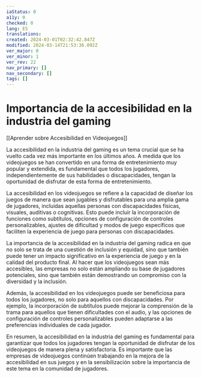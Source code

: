 ```yaml
---
iaStatus: 0
a11y: 0
checked: 0
lang: ES
translations: 
created: 2024-03-01T02:32:42.847Z
modified: 2024-03-14T21:53:36.092Z
ver_major: 0
ver_minor: 1
ver_rev: 22
nav_primary: []
nav_secondary: []
tags: []
---
```

# Importancia de la accesibilidad en la industria del gaming

[[Aprender sobre Accesibilidad en Videojuegos]]

La accesibilidad en la industria del gaming es un tema crucial que se ha vuelto cada vez más importante en los últimos años. A medida que los videojuegos se han convertido en una forma de entretenimiento muy popular y extendida, es fundamental que todos los jugadores, independientemente de sus habilidades o discapacidades, tengan la oportunidad de disfrutar de esta forma de entretenimiento.

La accesibilidad en los videojuegos se refiere a la capacidad de diseñar los juegos de manera que sean jugables y disfrutables para una amplia gama de jugadores, incluidas aquellas personas con discapacidades físicas, visuales, auditivas o cognitivas. Esto puede incluir la incorporación de funciones como subtítulos, opciones de configuración de controles personalizables, ajustes de dificultad y modos de juego específicos que faciliten la experiencia de juego para personas con discapacidades.

La importancia de la accesibilidad en la industria del gaming radica en que no solo se trata de una cuestión de inclusión y equidad, sino que también puede tener un impacto significativo en la experiencia de juego y en la calidad del producto final. Al hacer que los videojuegos sean más accesibles, las empresas no solo están ampliando su base de jugadores potenciales, sino que también están demostrando un compromiso con la diversidad y la inclusión.

Además, la accesibilidad en los videojuegos puede ser beneficiosa para todos los jugadores, no solo para aquellos con discapacidades. Por ejemplo, la incorporación de subtítulos puede mejorar la comprensión de la trama para aquellos que tienen dificultades con el audio, y las opciones de configuración de controles personalizables pueden adaptarse a las preferencias individuales de cada jugador.

En resumen, la accesibilidad en la industria del gaming es fundamental para garantizar que todos los jugadores tengan la oportunidad de disfrutar de los videojuegos de manera plena y satisfactoria. Es importante que las empresas de videojuegos continúen trabajando en la mejora de la accesibilidad en sus juegos y en la sensibilización sobre la importancia de este tema en la comunidad de jugadores.
